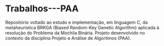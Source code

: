 # Trabalhos---PAA
Repositório voltado ao estudo e implementação, em linguagem C, da metaheurística BRKGA (Biased Random-Key Genetic Algorithm) aplicada à resolução do Problema da Mochila Binária. Projeto desenvolvido no contexto da disciplina Projeto e Análise de Algoritmos (PAA).
